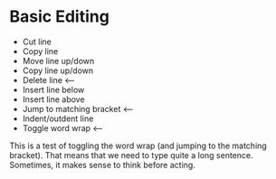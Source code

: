 # Basic Editing 

* Cut line
* Copy line
* Move line up/down
* Copy line up/down
* Delete line <--
* Insert line below
* Insert line above
* Jump to matching bracket <--
* Indent/outdent line
* Toggle word wrap <--

This is a test of toggling the word wrap (and jumping to the matching bracket). That means that we need to type quite a long sentence. Sometimes, it makes sense to think before acting. 
